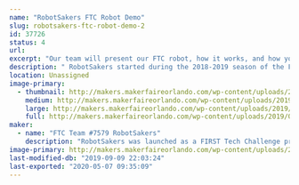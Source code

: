 ```yaml
---
name: "RobotSakers FTC Robot Demo"
slug: robotsakers-ftc-robot-demo-2
id: 37726
status: 4
url: 
excerpt: "Our team will present our FTC robot, how it works, and how you can get involved in FIRST to work with your own team and build a robot."
description: " RobotSakers started during the 2018-2019 season of the FIRST Tech Challenge and developed a robot to compete in the year's game, Rover Ruckus. After experiencing our first season and learning the ropes of robotics, our dedication to spreading STEM has skyrocketed and we want to extend our mission to Maker Faire by demoing our robot. Our exhibit will showcase our bot, how we built it, and how you can get involved in FIRST."
location: Unassigned
image-primary:
  - thumbnail: http://makers.makerfaireorlando.com/wp-content/uploads/2019/09/team-picture-2-150x150.jpg
    medium: http://makers.makerfaireorlando.com/wp-content/uploads/2019/09/team-picture-2-300x209.jpg
    large: http://makers.makerfaireorlando.com/wp-content/uploads/2019/09/team-picture-2.jpg
    full: http://makers.makerfaireorlando.com/wp-content/uploads/2019/09/team-picture-2.jpg
maker:
  - name: "FTC Team #7579 RobotSakers"
    description: "RobotSakers was launched as a FIRST Tech Challenge program by a group of students with an interest in engineering and robotics.  Our team’s mission is to inspire young people to become leaders in Science, Technology, Engineering, and Mathematics by developing partnerships with industry professionals to solve annual engineering challenges put forth by FIRST.  We are building a foundation of technical skills, social skills, and values to create leaders in the STEM community."
image-primary: http://makers.makerfaireorlando.com/wp-content/uploads/2019/09/Robotsakers-logo.png
last-modified-db: "2019-09-09 22:03:24"
last-exported: "2020-05-07 09:35:09"
---
```

